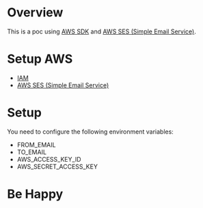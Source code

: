 # Overview

This is a poc using [AWS SDK](https://aws.amazon.com/sdk-for-java/) and [AWS SES (Simple Email Service)](https://aws.amazon.com/ses/).

# Setup AWS

* [IAM](https://docs.aws.amazon.com/sdk-for-java/v1/developer-guide/setup-credentials.html)
* [AWS SES (Simple Email Service)](https://docs.aws.amazon.com/ses/latest/DeveloperGuide/sign-up-for-aws.html)

# Setup

You need to configure the following environment variables:

* FROM_EMAIL
* TO_EMAIL
* AWS_ACCESS_KEY_ID
* AWS_SECRET_ACCESS_KEY

# Be Happy